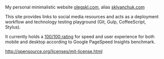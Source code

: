 My personal minimalistic website [olegskl.com](http://olegskl.com), alias [sklyanchuk.com](http://sklyanchuk.com)

This site provides links to social media resources and acts as a deployment workflow and technology testing playground (Git, Gulp, CoffeeScript, Stylus).

It currently holds a [100/100 rating](https://developers.google.com/speed/pagespeed/insights/?url=olegskl.com&tab=mobile) for speed and user experience for both mobile and desktop according to Google PageSpeed Insights benchmark.

http://opensource.org/licenses/mit-license.html
